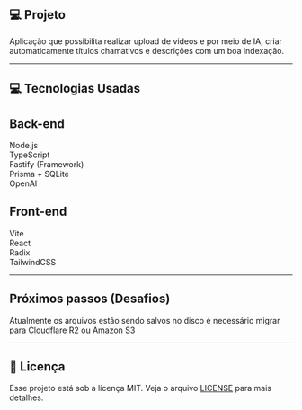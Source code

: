 ## 💻 Projeto

Aplicação que possibilita realizar upload de videos e por meio de IA, criar automaticamente títulos chamativos e descrições com um boa indexação.

---

## 💻 Tecnologias Usadas

## Back-end

Node.js <br/>
TypeScript <br/>
Fastify (Framework) <br/>
Prisma + SQLite <br/>
OpenAI <br />

## Front-end

Vite <br />
React <br/>
Radix <br/>
TailwindCSS <br/>

---

## Próximos passos (Desafios)

Atualmente os arquivos estão sendo salvos no disco é necessário migrar para Cloudflare R2 ou Amazon S3

---

## 📝 Licença

Esse projeto está sob a licença MIT. Veja o arquivo [LICENSE](LICENSE) para mais detalhes.
